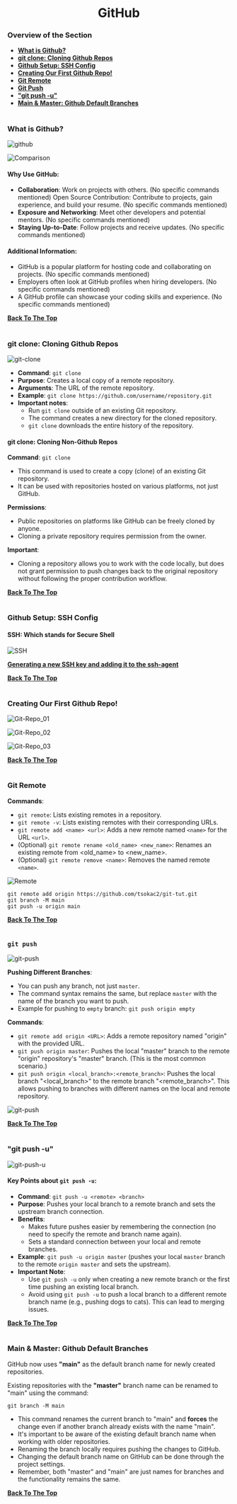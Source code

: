 <h1 align="center">GitHub</h1>

### Overview of the Section
* **[What is Github?](#github)**
* **[git clone: Cloning Github Repos](#git-clone)**
* **[Github Setup: SSH Config](#ssh)**
* **[Creating Our First Github Repo!](#git-repo)**
* **[Git Remote](#git-remote)**
* **[Git Push](#git-push)**
* **["git push -u"](#git-push-u)**
* **[Main & Master: Github Default Branches](#main-master)**

#
### <a name="github">What is Github?</a>

![github](https://github.com/tsokac2/-_-_Git_and_GitHub_CheatSheet/blob/main/src/44.JPG)

![Comparison](https://github.com/tsokac2/-_-_Git_and_GitHub_CheatSheet/blob/main/src/45.JPG)

#### Why Use GitHub:
- **Collaboration**: Work on projects with others. (No specific commands mentioned)
Open Source Contribution: Contribute to projects, gain experience, and build your resume. (No specific commands mentioned)
- **Exposure and Networking**: Meet other developers and potential mentors. (No specific commands mentioned)
- **Staying Up-to-Date**: Follow projects and receive updates. (No specific commands mentioned)

#### Additional Information:
- GitHub is a popular platform for hosting code and collaborating on projects. (No specific commands mentioned)
- Employers often look at GitHub profiles when hiring developers. (No specific commands mentioned)
- A GitHub profile can showcase your coding skills and experience. (No specific commands mentioned)

**[Back To The Top](#Overview-of-the-Section)**
#
### <a name="git-clone">git clone: Cloning Github Repos</a>

![git-clone](https://github.com/tsokac2/-_-_Git_and_GitHub_CheatSheet/blob/main/src/46.JPG)

- **Command**: ``git clone``
- **Purpose**: Creates a local copy of a remote repository.
- **Arguments**: The URL of the remote repository.
- **Example**: ``git clone https://github.com/username/repository.git``
- **Important notes**:
    - Run ``git clone`` outside of an existing Git repository.
    - The command creates a new directory for the cloned repository.
    - ``git clone`` downloads the entire history of the repository.

#### git clone: Cloning Non-Github Repos

**Command**: ``git clone``
- This command is used to create a copy (clone) of an existing Git repository.
- It can be used with repositories hosted on various platforms, not just GitHub.

**Permissions**:
- Public repositories on platforms like GitHub can be freely cloned by anyone.
- Cloning a private repository requires permission from the owner.

**Important**:
- Cloning a repository allows you to work with the code locally, but does not grant permission to push changes back to the original repository without following the proper contribution workflow.

**[Back To The Top](#Overview-of-the-Section)**
#
### <a name="ssh">Github Setup: SSH Config</a>

#### SSH: Which stands for Secure Shell

![SSH](https://github.com/tsokac2/-_-_Git_and_GitHub_CheatSheet/blob/main/src/47.JPG)

**[Generating a new SSH key and adding it to the ssh-agent](https://docs.github.com/en/authentication/connecting-to-github-with-ssh/generating-a-new-ssh-key-and-adding-it-to-the-ssh-agent)**

**[Back To The Top](#Overview-of-the-Section)**
#
### <a name="git-repo">Creating Our First Github Repo!</a>

![Git-Repo_01](https://github.com/tsokac2/-_-_Git_and_GitHub_CheatSheet/blob/main/src/48.JPG)

![Git-Repo_02](https://github.com/tsokac2/-_-_Git_and_GitHub_CheatSheet/blob/main/src/49.JPG)

![Git-Repo_03](https://github.com/tsokac2/-_-_Git_and_GitHub_CheatSheet/blob/main/src/50.JPG)

**[Back To The Top](#Overview-of-the-Section)**
#

### <a name="git-remote">Git Remote</a>
**Commands**:
- ``git remote``: Lists existing remotes in a repository.
- ``git remote -v``: Lists existing remotes with their corresponding URLs.
- ``git remote add <name> <url>``: Adds a new remote named ``<name>`` for the URL ``<url>``.
- (Optional) ``git remote rename <old_name> <new_name>``: Renames an existing remote from <old_name> to <new_name>.
- (Optional) ``git remote remove <name>``: Removes the named remote ``<name>``.

![Remote](https://github.com/tsokac2/-_-_Git_and_GitHub_CheatSheet/blob/main/src/51.JPG)

```
git remote add origin https://github.com/tsokac2/git-tut.git
git branch -M main
git push -u origin main
```
**[Back To The Top](#Overview-of-the-Section)**
#
### <a name="git-push">``git push``</a>

![git-push](https://github.com/tsokac2/-_-_Git_and_GitHub_CheatSheet/blob/main/src/52.JPG)

**Pushing Different Branches**:
- You can push any branch, not just ``master``.
- The command syntax remains the same, but replace ``master`` with the name of the branch you want to push.
- Example for pushing to ``empty`` branch: ``git push origin empty``

**Commands**:
- ``git remote add origin <URL>``: Adds a remote repository named "origin" with the provided URL.
- ``git push origin master``: Pushes the local "master" branch to the remote "origin" repository's "master" branch. (This is the most common scenario.)
- ``git push origin <local_branch>:<remote_branch>``: Pushes the local branch "<local_branch>" to the remote branch "<remote_branch>". This allows pushing to branches with different names on the local and remote repository.

![git-push](https://github.com/tsokac2/-_-_Git_and_GitHub_CheatSheet/blob/main/src/53.JPG)

**[Back To The Top](#Overview-of-the-Section)**
#
### <a name="git-push-u">"git push -u"</a>

![git-push-u](https://github.com/tsokac2/-_-_Git_and_GitHub_CheatSheet/blob/main/src/54.JPG)

#### Key Points about ``git push -u``:
- **Command**: ``git push -u <remote> <branch>``
- **Purpose**: Pushes your local branch to a remote branch and sets the upstream branch connection.
- **Benefits**:
    - Makes future pushes easier by remembering the connection (no need to specify the remote and branch name again).
    - Sets a standard connection between your local and remote branches.
- **Example**: ``git push -u origin master`` (pushes your local ``master`` branch to the remote ``origin master`` and sets the upstream).
- **Important Note**:
    - Use ``git push -u`` only when creating a new remote branch or the first time pushing an existing local branch.
    - Avoid using ``git push -u`` to push a local branch to a different remote branch name (e.g., pushing dogs to cats). This can lead to merging issues.

**[Back To The Top](#Overview-of-the-Section)**
#
### <a name="main-master">Main & Master: Github Default Branches</a>
GitHub now uses **"main"** as the default branch name for newly created repositories.

Existing repositories with the **"master"** branch name can be renamed to "main" using the command:

``git branch -M main``

- This command renames the current branch to "main" and **forces** the change even if another branch already exists with the name "main".
- It's important to be aware of the existing default branch name when working with older repositories.
- Renaming the branch locally requires pushing the changes to GitHub.
- Changing the default branch name on GitHub can be done through the project settings.
- Remember, both "master" and "main" are just names for branches and the functionality remains the same.

**[Back To The Top](#Overview-of-the-Section)**
#